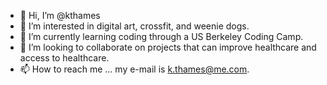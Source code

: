 - 👋 Hi, I’m @kthames
- 👀 I’m interested in digital art, crossfit, and weenie dogs.
- 🌱 I’m currently learning coding through a US Berkeley Coding Camp.
- 💞️ I’m looking to collaborate on projects that can improve healthcare and access to healthcare. 
- 📫 How to reach me ... my e-mail is k.thames@me.com.

<!---
kthames/kthames is a ✨ special ✨ repository because its `README.md` (this file) appears on your GitHub profile.
You can click the Preview link to take a look at your changes.
--->
